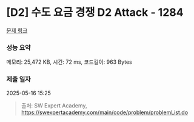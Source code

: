 # [D2] 수도 요금 경쟁 D2 Attack - 1284 

[문제 링크](https://swexpertacademy.com/main/code/problem/problemDetail.do?contestProbId=AV189xUaI8UCFAZN) 

### 성능 요약

메모리: 25,472 KB, 시간: 72 ms, 코드길이: 963 Bytes

### 제출 일자

2025-05-16 15:25



> 출처: SW Expert Academy, https://swexpertacademy.com/main/code/problem/problemList.do